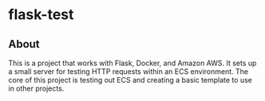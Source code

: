 # flask-test

## About

This is a project that works with Flask, Docker, and Amazon AWS. 
It sets up a small server for testing HTTP requests within an ECS environment.
The core of this project is testing out ECS and creating a basic template to use in other projects.
